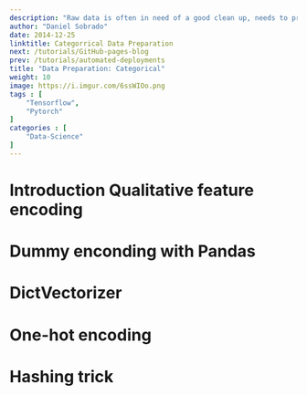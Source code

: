 ```yaml
---
description: "Raw data is often in need of a good clean up, needs to pre-processed, cleaned, re-formatted,  combined, enriched, corrected and consolidated. Feeding our models with good quality data is a essential to ensure that we get good results. Numeric data due to his nature has unique pre-processing techniques, like One Hot Encoding."
author: "Daniel Sobrado"
date: 2014-12-25
linktitle: Categorrical Data Preparation
next: /tutorials/GitHub-pages-blog
prev: /tutorials/automated-deployments
title: "Data Preparation: Categorical"
weight: 10
image: https://i.imgur.com/6ssWIOo.png
tags : [
    "Tensorflow",
    "Pytorch"
]
categories : [
    "Data-Science"
]
---
```


# Introduction Qualitative feature encoding

# Dummy enconding with Pandas

# DictVectorizer

# One-hot encoding

# Hashing trick

